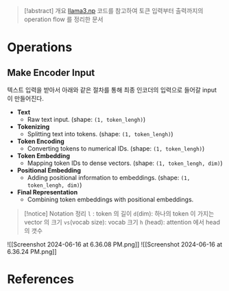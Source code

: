 > [!abstract] 개요
> [llama3.np](https://github.com/likejazz/llama3.np) 코드를 참고하여 토큰 입력부터 출력까지의 operation flow 를 정리한 문서

# Operations

## Make Encoder Input

텍스트 입력을 받아서 아래와 같은 절차를 통해 최종 인코더의 입력으로 들어갈 input 이 만들어진다.
- **Text**
    - Raw text input. (shape: `(1, token_lengh)`)
- **Tokenizing**
    - Splitting text into tokens. (shape: `(1, token_lengh)`)
- **Token Encoding**
    - Converting tokens to numerical IDs. (shape: `(1, token_lengh)`)
- **Token Embedding**
    - Mapping token IDs to dense vectors. (shape: `(1, token_lengh, dim)`)
- **Positional Embedding**
    - Adding positional information to embeddings. (shape: `(1, token_lengh, dim)`)
- **Final Representation**    
    - Combining token embeddings with positional embeddings.

>[!notice] Notation 정리
> `l` : token 의 길이
> `d`(dim): 하나의 token 이 가지는 vector 의 크기
> `vs`(vocab size): vocab 크기
> `h` (head): attention 에서 head 의 갯수

![[Screenshot 2024-06-16 at 6.36.08 PM.png]]
![[Screenshot 2024-06-16 at 6.36.24 PM.png]]

# References

